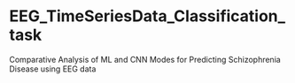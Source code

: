 # EEG_TimeSeriesData_Classification_task
Comparative Analysis of ML and CNN Modes for Predicting Schizophrenia Disease using EEG data
